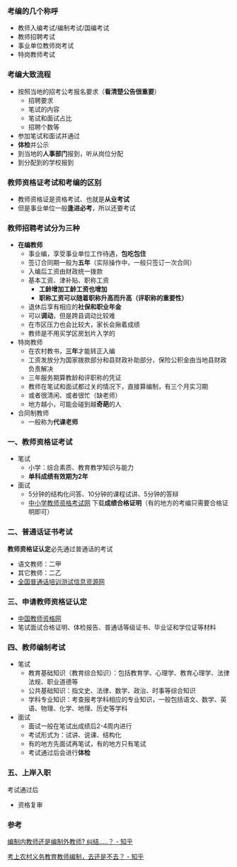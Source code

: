 ### 考编的几个称呼
* 教师入编考试/编制考试/国编考试
* 教师招聘考试
* 事业单位教师岗考试
* 特岗教师考试

### 考编大致流程

* 按照当地的招考公考报名要求（**看清楚公告很重要**）
  * 招聘要求
  * 笔试的内容
  * 笔试和面试占比
  * 招聘个数等
* 参加笔试和面试并通过
* **体检**并公示
* 到当地的**人事部门**报到，听从岗位分配
* 到分配到的学校报到

### 教师资格证考试和考编的区别

* 教师资格证是资格考试、也就是**从业考试**
* 但是事业单位一般**逢进必考**，所以还要考试

### 教师招聘考试分为三种

* **在编教师**
  * 事业编，享受事业单位工作待遇，**包吃包住**
  * 签订合同期一般为**五年**（实际操作中，一般只签订一次合同）
  * 入编后工资由财政统一拨款
  * 基本工资、津补贴、职称工资
    * **工龄增加工龄工资也增加**
    * **职称工资可以随着职称升高而升高（评职称的重要性）**
  * 退休后享有相应的**社保和职业年金**
  * 可以**调动**，但是跨县调动比较难
  * 在市区压力也会比较大，家长会揪着成绩
  * 教师是不用买学区房划片入学的
* 特岗教师
  * 在农村教书，**三年**才能转正入编
  * 工资发放分为国家拨款部分和县财政补助部分，保险公积金由当地县财政负责解决
  * 三年服务期算教龄和评职称的凭证
  * 教师在笔试和面试都过关的情况下，直接算编制，有三个月实习期
  * 或者很清闲、或者很忙（缺老师）
  * 地方越小，可能会碰到越**奇葩**的人
* 合同制教师
  * 一般称为**代课老师**

### 一、教师资格证考试

* 笔试
  * 小学：综合素质、教育教学知识与能力
  * **单科成绩有效期为2年**
* 面试
  * 5分钟的结构化问答、10分钟的课程试讲、5分钟的答辩
  * [中小学教师资格考试网](http://ntce.neea.edu.cn) 下载**成绩合格证明**（有的地方的考编只需要合格证明即可）

### 二、普通话证书考试

**教师资格证认定**必先通过普通话的考试

* 语文教师：二甲
* 其它教师：二乙
* [全国普通话培训测试信息资源网](http://www.cltt.org/)

### 三、申请教师资格证认定

* [中国教师资格网](http://www.jszg.edu.cn)
* 笔试面试合格证明、体检报告、普通话等级证书、毕业证和学位证等材料

### 四、教师编制考试

* 笔试
  * 教育基础知识（教育综合知识）：包括教育学、心理学、教育心理学、法律法规、职业道德等
  * 公共基础知识：指文史、法律、数学、政治、时事等综合知识
  * 学科专业知识：考查报考学科相应的专业知识，一般包括语文、数学、英语、物理、化学、地理、历史等学科
* 面试
  * 面试一般在笔试出成绩后2-4周内进行
  * 考试形式为：试讲、说课、结构化
  * 有的地方先面试再笔试，有的地方只有笔试
  * 考试通过后会进行**体检**

### 五、上岸入职

考试通过后

* 资格复审

### 参考

[编制内教师还是编制外教师? 纠结.....？ - 知乎](https://www.zhihu.com/question/274709517/answer/1001519126)

[考上农村义务教育教师编制，去还是不去？ - 知乎](https://www.zhihu.com/question/334810318/answer/748479142)